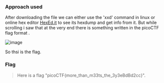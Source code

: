 ### Approach used
After downloading the file we can either use the 'xxd' command in linux or online hex editor [HexEd.it](https://hexed.it/) to see its hexdump and get info from it. But while scrolling i saw that at the very end there is something written in the picoCTF flag format .

![image](https://github.com/UselessAaka/picoCTF-Writeups/assets/148384618/25e3f4c2-7e18-4f7c-ac15-74abfa88c285)

So thsi is the flag.
### Flag
> Here is a flag "picoCTF{more_than_m33ts_the_3y3eBdBd2cc}".

